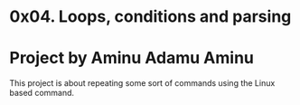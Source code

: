 0x04. Loops, conditions and parsing
===================================
Project by Aminu Adamu Aminu
===================================
This project is about repeating some sort
of commands using the Linux based command.